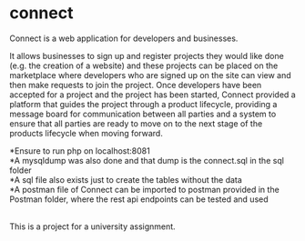 # connect

Connect is a web application for developers and businesses.

It allows businesses to sign up and register projects they would like done (e.g. the creation of a website) and these projects can be placed on the marketplace where developers who are signed up on the site can view and then make requests to join the project. Once developers have been accepted for a project and the project has been started, Connect provided a platform that guides the project through a product lifecycle, providing a message board for communication between all parties and a system to 
ensure that all parties are ready to move on to the next stage of the products lifecycle when moving 
forward.

*Ensure to run php on localhost:8081 <br>
*A mysqldump was also done and that dump is the connect.sql in the sql folder <br>
*A sql file also exists just to create the tables without the data <br> 
*A postman file of Connect can be imported to postman provided in the Postman folder,  where the rest api endpoints can be tested and used <br><br>

This is a project for a university assignment.